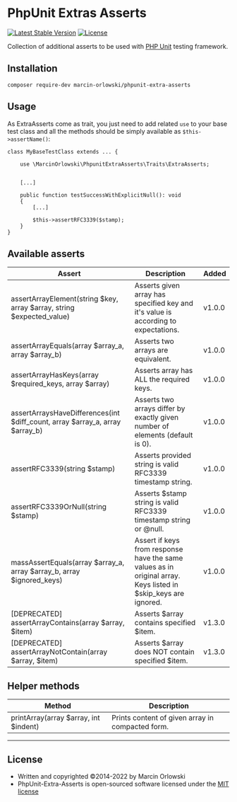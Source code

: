 # PhpUnit Extras Asserts #

[![Latest Stable Version](https://poser.pugx.org/marcin-orlowski/phpunit-extra-asserts/v/stable)](https://packagist.org/packages/marcin-orlowski/phpunit-extra-asserts)
[![License](https://poser.pugx.org/marcin-orlowski/phpunit-extra-asserts/license)](https://packagist.org/packages/marcin-orlowski/phpunit-extra-asserts)

Collection of additional asserts to be used with [PHP Unit](https://phpunit.de) testing framework.

## Installation ##

    composer require-dev marcin-orlowski/phpunit-extra-asserts

## Usage ##

As ExtraAsserts come as trait, you just need to add related `use` to your base test class and all
the methods should be simply available as `$this->assertName()`:

    class MyBaseTestClass extends ... {

        use \MarcinOrlowski\PhpunitExtraAsserts\Traits\ExtraAsserts;


        [...]

        public function testSuccessWithExplicitNull(): void
        {
            [...]

            $this->assertRFC3339($stamp);
        }
    }

## Available asserts ##

| Assert                                                                       | Description                                                                                                    | Added  |
|------------------------------------------------------------------------------|----------------------------------------------------------------------------------------------------------------|--------|
| assertArrayElement(string $key, array $array, string $expected_value)        | Asserts given array has specified key and it's value is according to expectations.                             | v1.0.0 |
| assertArrayEquals(array $array_a, array $array_b)                            | Asserts two arrays are equivalent.                                                                             | v1.0.0 |
| assertArrayHasKeys(array $required_keys, array $array)                       | Asserts array has ALL the required keys.                                                                       | v1.0.0 |
| assertArraysHaveDifferences(int $diff_count, array $array_a, array $array_b) | Asserts two arrays differ by exactly given number of elements (default is 0).                                  | v1.0.0 |
| assertRFC3339(string $stamp)                                                 | Asserts provided string is valid RFC3339 timestamp string.                                                     | v1.0.0 |
| assertRFC3339OrNull(string $stamp)                                           | Asserts $stamp string is valid RFC3339 timestamp string or @null.                                              | v1.0.0 |
| massAssertEquals(array $array_a, array $array_b, array $ignored_keys)        | Assert if keys from response have the same values as in original array. Keys listed in $skip_keys are ignored. | v1.0.0 |
| [DEPRECATED] assertArrayContains(array $array, $item)                        | Asserts $array contains specified $item.                                                                       | v1.3.0 |
| [DEPRECATED] assertArrayNotContain(array $array, $item)                      | Asserts $array does NOT contain specified $item.                                                               | v1.3.0 |

## Helper methods ##

|Method|Description|
|---|---|
|printArray(array $array, int $indent)|Prints content of given array in compacted form.|

----

## License ##

* Written and copyrighted &copy;2014-2022 by Marcin Orlowski
* PhpUnit-Extra-Asserts is open-sourced software licensed under
  the [MIT license](http://opensource.org/licenses/MIT)
